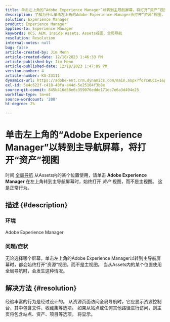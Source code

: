 ```yaml
---
title: 单击左上角的“Adobe Experience Manager”以转到主导航屏幕，将打开“资产”视图
description: 了解为什么单击左上角的Adobe Experience Manager会打开“资源”视图，而不是主视图。
solution: Experience Manager
product: Experience Manager
applies-to: Experience Manager
keywords: KCS、AEM、Inside Assets、Assets视图、全局导航
resolution: Resolution
internal-notes: null
bug: false
article-created-by: Jim Menn
article-created-date: 12/18/2023 1:46:33 PM
article-published-by: Jim Menn
article-published-date: 12/18/2023 1:47:09 PM
version-number: 4
article-number: KA-23111
dynamics-url: https://adobe-ent.crm.dynamics.com/main.aspx?forceUCI=1&pagetype=entityrecord&etn=knowledgearticle&id=4d765ed5-ab9d-ee11-be37-6045bd006268
exl-id: 5e4c622f-c418-40fa-a44d-5e25104f3b8e
source-git-commit: 845b416d58e6c359076edde171dc7e6a3d494e25
workflow-type: tm+mt
source-wordcount: '208'
ht-degree: 2%

---
```


# 单击左上角的“Adobe Experience Manager”以转到主导航屏幕，将打开“资产”视图


时间 [全局导航](https://experienceleague.adobe.com/docs/experience-manager-cloud-service/content/sites/authoring/getting-started/basic-handling.html?lang=en#global-navigation) 从Assets内的某个位置使用，请单击 <b>Adobe Experience Manager</b> 在左上角转到主导航屏幕时，始终打开 *资产* 视图，而不是主视图。 这是正常行为。

## 描述 {#description}


### 环境

Adobe Experience Manager

### 问题/症状

无论选择哪个屏幕，单击左上角的Adobe Experience Manager以转到主导航屏幕时，都会始终打开“资源”视图，而不是主视图。 当从Assets内的某个位置使用全局导航时，会发生这种情况。


## 解决方法 {#resolution}


经验丰富的行为是经过设计的。 从资源页面访问全局导航时，它应显示资源控制台，其中包含文件、收藏集等选项。 如果从站点或任何其他路径进行访问，则主页将包含站点、资产、项目等选项。 将显示。

